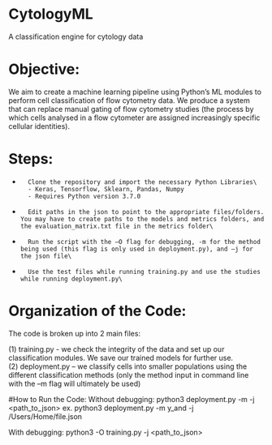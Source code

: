 # CytologyML
A classification engine for cytology data

# Objective:
We aim to create a machine learning pipeline using Python’s ML modules to perform cell classification of flow cytometry data. We produce a system that can replace manual gating of flow cytometry studies (the process by which cells analysed in a flow cytometer are assigned increasingly specific cellular identities).

# Steps:
-       Clone the repository and import the necessary Python Libraries\ 
        - Keras, Tensorflow, Sklearn, Pandas, Numpy
        - Requires Python version 3.7.0
-       Edit paths in the json to point to the appropriate files/folders. You may have to create paths to the models and metrics folders, and the evaluation_matrix.txt file in the metrics folder\
-       Run the script with the –O flag for debugging, -m for the method being used (this flag is only used in deployment.py), and –j for the json file\
-       Use the test files while running training.py and use the studies while running deployment.py\
 
# Organization of the Code:
The code is broken up into 2 main files:

(1) training.py - we check the integrity of the data and set up our classification modules. We save our trained models for further use.\
(2) deployment.py – we classify cells into smaller populations using the different classification methods (only the method input in command line with the –m flag will ultimately be used)


#How to Run the Code:
Without debugging:
python3 deployment.py -m <method> -j <path_to_json>
ex. python3 deployment.py -m y_and -j /Users/Home/file.json

With debugging:
python3 -O training.py -j <path_to_json>

